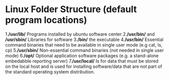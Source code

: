 Linux Folder Structure (default program locations)
=======================================

1.**/usr/lib/** Programs installed by ubuntu software center
2.**/usr/bin/** and **/usr/sbin/** Libraries for software
3.**/bin/** the executable
4.**/usr/bin/** Essential command binaries that need to be available in single user mode (e.g cat, ls, cp)
5.**/usr/sbin/** Non-essential command binaries (not needed in single user mode)
6.**/opt/** Optional application software packages (e.g. a stand-alone embedabble reporting server)
7.**/usr/local/** Is for data that must be stored on the local host and is used for installing software/data that are not part of the standard operating system distribution.  


